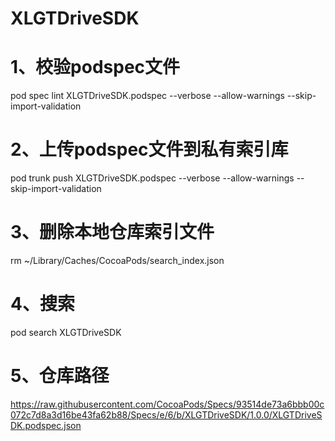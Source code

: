 # XLGTDriveSDK

# 1、校验podspec文件
pod spec lint XLGTDriveSDK.podspec --verbose --allow-warnings --skip-import-validation

# 2、上传podspec文件到私有索引库
pod trunk push XLGTDriveSDK.podspec --verbose --allow-warnings --skip-import-validation

# 3、删除本地仓库索引文件
rm ~/Library/Caches/CocoaPods/search_index.json

# 4、搜索
pod search XLGTDriveSDK

# 5、仓库路径
https://raw.githubusercontent.com/CocoaPods/Specs/93514de73a6bbb00c072c7d8a3d16be43fa62b88/Specs/e/6/b/XLGTDriveSDK/1.0.0/XLGTDriveSDK.podspec.json